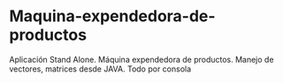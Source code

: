 # Maquina-expendedora-de-productos
Aplicación Stand Alone. Máquina expendedora de productos.
Manejo de vectores, matrices desde JAVA. Todo por consola
